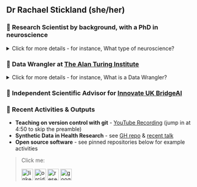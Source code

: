 ## Dr Rachael Stickland (she/her)

### 🧠 **Research Scientist** by background, with a **PhD in neuroscience**

<details>
  <summary>Click for more details - for instance, What type of neuroscience?</summary> 
  <br />
  
  I specialised in neuroimaging, specifically **Magnetic Resonance Imaging (MRI)**. I have investigated the neural, vascular and metabolic function of the human brain and how these functions changed in **Multiple Sclerosis**.  I have developed and refined **methods of measuring brain signals**, examining different interpretations of what these signals tell us about brain health.
</details>

### 🧠 **Data Wrangler** at [The Alan Turing Institute](https://www.turing.ac.uk/people/researchers/rachael-stickland)

<details>
  <summary>Click for more details - for instance, What is a Data Wrangler?</summary> 
  <br />

Data Wranglers can be viewed as a specialised type of data scientist, primarily working in the space between data generators and data analysts. Read more [here](https://the-turing-way.netlify.app/collaboration/research-infrastructure-roles/data-wrangler.html). The research projects I work on use large population health databases (often electronic health records derived from primacy care data). This data rarely comes **AI-ready** or **research-ready**. I create re-usable, accessible and efficient analytical workflows to help prepare data for specific use cases. 

</details>

### 🧠  **Independent Scientific Advisor** for [Innovate UK BridgeAI](https://iuk.ktn-uk.org/programme/bridgeai/)
  
### 🧠  Recent Activities & Outputs 
- **Teaching on version control with git** - [YouTube Recording](https://www.youtube.com/watch?v=z9-qAGq78qE) (jump in at 4:50 to skip the preamble)
- **Synthetic Data in Health Research** - see [GH repo](https://github.com/aim-rsf/Synthetic-Data) & [recent talk](https://zenodo.org/records/10561361)
- **Open source software** - see pinned repositories below for example activities

> Click me:  
> 
> [<img height="30" src="https://github.com/RayStick/RayStick/assets/50215726/78a68437-0b09-4a96-b4ab-d78dc9676869" alt="linkedin logo">](https://www.linkedin.com/in/rstickland-phd)
> [<img height="30" src="https://github.com/RayStick/RayStick/assets/50215726/706abccc-70d5-483b-b906-1750072c61d9" alt="orcid logo">](https://orcid.org/0000-0003-3398-4272)
> [<img height="30" src="https://github.com/RayStick/RayStick/assets/50215726/bce19902-dbee-40d9-b7fe-57cfeee3d305" alt="researchgate logo">](https://www.researchgate.net/profile/Rachael-Stickland)
> [<img height="30" src="https://github.com/RayStick/RayStick/assets/50215726/68d77b87-e430-4ee9-bc65-f4a486a43668" alt="googlescholar logo">](https://scholar.google.com/citations?user=r7BTR4cAAAAJ&hl=en) 



